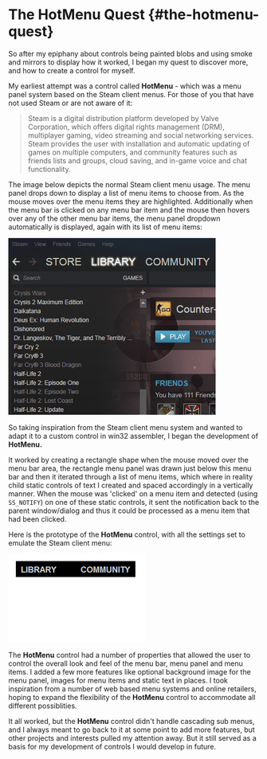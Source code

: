 # The HotMenu Quest {#the-hotmenu-quest}

So after my epiphany about controls being painted blobs and using smoke and mirrors to display how it worked, I began my quest to discover more, and how to create a control for myself.

My earliest attempt was a control called **HotMenu** - which was a menu panel system based on the Steam client menus. For those of you that have not used Steam or are not aware of it:

> Steam is a digital distribution platform developed by Valve Corporation, which offers digital rights management \(DRM\), multiplayer gaming, video streaming and social networking services. Steam provides the user with installation and automatic updating of games on multiple computers, and community features such as friends lists and groups, cloud saving, and in-game voice and chat functionality.

The image below depicts the normal Steam client menu usage. The menu panel drops down to display a list of menu items to choose from. As the mouse moves over the menu items they are highlighted. Additionally when the menu bar is clicked on any menu bar item and the mouse then hovers over any of the other menu bar items, the menu panel dropdown automatically is displayed, again with its list of menu items:

![](/assets/SteamClientMenus.gif)

So taking inspiration from the Steam client menu system and wanted to adapt it to a custom control in win32 assembler, I began the development of **HotMenu.**

It worked by creating a rectangle shape when the mouse moved over the menu bar area, the rectangle menu panel was drawn just below this menu bar and then it iterated through a list of menu items, which where in reality child static controls of text I created and spaced accordingly in a vertically manner. When the mouse was 'clicked' on a menu item and detected \(using `SS_NOTIFY`\) on one of these static controls, it sent the notification back to the parent window/dialog and thus it could be processed as a menu item that had been clicked.

Here is the prototype of the **HotMenu** control, with all the settings set to emulate the Steam client menu:

![](/assets/HotMenu.gif)

The **HotMenu** control had a number of properties that allowed the user to control the overall look and feel of the menu bar, menu panel and menu items. I added a few more features like optional background image for the menu panel, images for menu items and static text in places. I took inspiration from a number of web based menu systems and online retailers, hoping to expand the flexibility of the **HotMenu** control to accommodate all different possiblities.

It all worked, but the **HotMenu** control didn't handle cascading sub menus, and I always meant to go back to it at some point to add more features, but other projects and interests pulled my attention away. But it still served as a basis for my development of controls I would develop in future.

